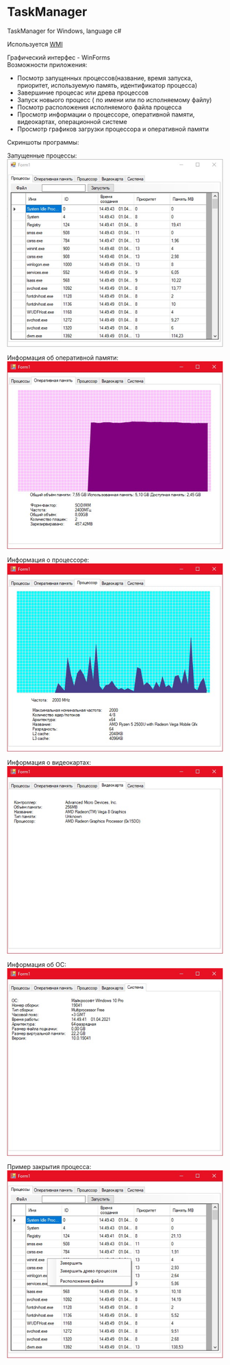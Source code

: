 # TaskManager
TaskManager for Windows, language c#

Используется [WMI](https://ru.wikipedia.org/wiki/WMI#:~:text=WMI%20%E2%80%94%20%D1%8D%D1%82%D0%BE%20%D0%BE%D0%B4%D0%BD%D0%B0%20%D0%B8%D0%B7%20%D0%B1%D0%B0%D0%B7%D0%BE%D0%B2%D1%8B%D1%85,%D0%B8%D0%BD%D1%84%D1%80%D0%B0%D1%81%D1%82%D1%80%D1%83%D0%BA%D1%82%D1%83%D1%80%D1%8B%20%D0%BF%D0%BE%D0%B4%20%D1%83%D0%BF%D1%80%D0%B0%D0%B2%D0%BB%D0%B5%D0%BD%D0%B8%D0%B5%D0%BC%20%D0%BF%D0%BB%D0%B0%D1%82%D1%84%D0%BE%D1%80%D0%BC%D1%8B%20Windows.)
  
Графический интерфес - WinForms  
Возможности приложения:
- Посмотр запущенных процессов(название, время запуска, приоритет, используемую память, идентификатор процесса)
- Завершиние процесас или древа процессов
- Запуск новыого процесс ( по имени или по исполняемому файлу)
- Посмотр расположения исполняемого файла процесса
- Просмотр информации о процессоре, оперативной памяти, видеокартах, операционной системе
- Просмотр графиков загрузки процессора и оперативной памяти

Скриншоты программы:  

Запущенные процессы:  
![](https://github.com/Virotor/TaskManager/blob/master/Screens/1.jpg)   

Информация об оперативной памяти:   
![](https://github.com/Virotor/TaskManager/blob/master/Screens/2.jpg)  

Информация о процессоре:  
![](https://github.com/Virotor/TaskManager/blob/master/Screens/3.jpg)

Информация о видеокартах:    
![](https://github.com/Virotor/TaskManager/blob/master/Screens/4.jpg) 

Информация об ОС:    
![](https://github.com/Virotor/TaskManager/blob/master/Screens/5.jpg)  

Пример закрытия процесса:   
![](https://github.com/Virotor/TaskManager/blob/master/Screens/6.jpg)  
